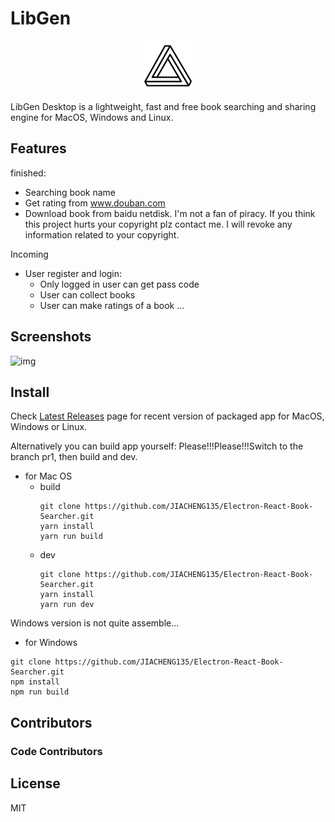 # LibGen



<div align="center">

  <img width='80px;' height="80px;" src='https://github.com/JIACHENG135/Electron-React-Book-Searcher/blob/master/assets/app-icon/app-icon%40128.png'>
  
</div>

LibGen Desktop is a lightweight, fast and free book searching and sharing engine for MacOS, Windows and Linux.

## Features
finished:
- Searching book name 
- Get rating from www.douban.com
- Download book from baidu netdisk. I'm not a fan of piracy. If you think this project hurts your copyright plz contact me. I will revoke any information related to your copyright.

Incoming
- User register and login:
  - Only logged in user can get pass code
  - User can collect books
  - User can make ratings of a book
...

## Screenshots


![img](https://github.com/JIACHENG135/Electron-React-Book-Searcher/blob/master/assets/demo-jpg/2020-5-6-demo-home.jpg)


## Install

Check [Latest Releases](https://github.com/JIACHENG135/Electron-Vue-Book-Searcher/releases/tag/LibGen.0.0.1) page for recent version of packaged app for MacOS, Windows or Linux.

Alternatively you can build app yourself:
Please!!!Please!!!Switch to the branch pr1, then build and dev.

- for Mac OS
  - build
    ```
    git clone https://github.com/JIACHENG135/Electron-React-Book-Searcher.git
    yarn install
    yarn run build
    ```
  - dev
    ```
    git clone https://github.com/JIACHENG135/Electron-React-Book-Searcher.git
    yarn install
    yarn run dev
    ```
Windows version is not quite assemble...
- for Windows
```
git clone https://github.com/JIACHENG135/Electron-React-Book-Searcher.git
npm install
npm run build
```


## Contributors

### Code Contributors

## License
MIT
